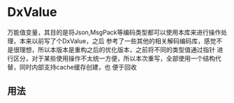 # DxValue
万能值变量，其目的是将Json,MsgPack等编码类型都可以使用本库来进行操作处理，本来以前写了个DxValue，之后
参考了一些其他的相关解码编码库，感觉不是很理想，所以本版本是重构之后的优化版本，之前将不同的类型值通过指针
进行区分，对于某些使用操作不太统一方便，所以本次重写，全部使用一个结构代替，同时内部支持cache缓存创建，也
便于回收

## 用法

